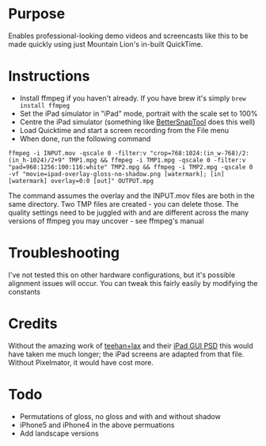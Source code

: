 # Purpose

Enables professional-looking demo videos and screencasts like this to be made quickly using just Mountain Lion's in-built QuickTime.

# Instructions

- Install ffmpeg if you haven't already. If you have brew it's simply `brew install ffmpeg`
- Set the iPad simulator in "iPad" mode, portrait with the scale set to 100%
- Centre the iPad simulator (something like [BetterSnapTool](https://itunes.apple.com/gb/app/bettersnaptool/id417375580?mt=12) does this well)
- Load Quicktime and start a screen recording from the File menu
- When done, run the following command


```
ffmpeg -i INPUT.mov -qscale 0 -filter:v "crop=768:1024:(in_w-768)/2:(in_h-1024)/2+9" TMP1.mpg && ffmpeg -i TMP1.mpg -qscale 0 -filter:v "pad=968:1256:100:116:white" TMP2.mpg && ffmpeg -i TMP2.mpg -qscale 0 -vf "movie=ipad-overlay-gloss-no-shadow.png [watermark]; [in][watermark] overlay=0:0 [out]" OUTPUT.mpg
```




The command assumes the overlay and the INPUT.mov files are both in the same directory. Two TMP files are created - you can delete those. The quality settings need to be juggled with and are different across the many versions of ffmpeg you may uncover - see ffmpeg's manual



# Troubleshooting

I've not tested this on other hardware configurations, but it's possible alignment issues will occur. You can tweak this fairly easily by modifying the constants


# Credits

Without the amazing work of [teehan+lax](http://www.teehanlax.com) and their [iPad GUI PSD](http://www.teehanlax.com/tools/ipad/) this would have taken me much longer; the iPad screens are adapted from that file. Without Pixelmator, it would have cost more.


# Todo

- Permutations of gloss, no gloss and with and without shadow
- iPhone5 and iPhone4 in the above permuations
- Add landscape versions